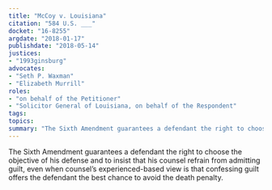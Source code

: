 ```yaml
---
title: "McCoy v. Louisiana"
citation: "584 U.S. ___"
docket: "16-8255"
argdate: "2018-01-17"
publishdate: "2018-05-14"
justices:
- "1993ginsburg"
advocates:
- "Seth P. Waxman"
- "Elizabeth Murrill"
roles:
- "on behalf of the Petitioner"
- "Solicitor General of Louisiana, on behalf of the Respondent"
tags:
topics:
summary: "The Sixth Amendment guarantees a defendant the right to choose the objective of his defense and to insist that his counsel refrain from admitting guilt, even when counsel’s experienced-based view is that confessing guilt offers the defendant the best chance to avoid the death penalty."
---
```

The Sixth Amendment guarantees a defendant the right to choose the objective of his defense and to insist that his counsel refrain from admitting guilt, even when counsel’s experienced-based view is that confessing guilt offers the defendant the best chance to avoid the death penalty.

